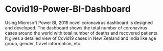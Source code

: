 # Covid19-Power-BI-Dashboard

Using Microsoft Power BI, 2019 novel coronavirus dashboard is designed and developed. 
The dashboard shows the total number of coronavirus cases around the world with total number of deaths and recovered patients.
It gives a detailed view of Covid19 cases in New Zealand and India like age group, gender, travel information, etc.
